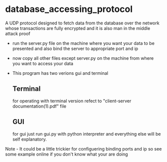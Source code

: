 # database_accessing_protocol
A UDP protocol designed to fetch data from the database over the network whose transactions are fully encrypted and it is also man in the middle attack proof


* run the server.py file on the machine where you want your data to be presented and also bind the server to appropriate port and ip

* now copy all other files except server.py on the machine from where you want to access your data


* This program has two verions gui and terminal
  ## Terminal ##
  for operating with terminal version refect to "client-server documentation(1).pdf" file
 
  ## GUI ##
  for gui just run gui.py with python interpreter and everything else will be self explanatory.
  
  
Note - It could be a little trickier for configuering binding ports and ip so see some example online if you don't know what your are doing

 
 


